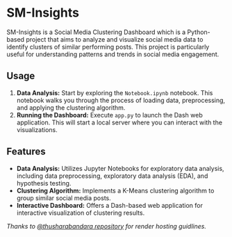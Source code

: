 # SM-Insights
SM-Insights is a Social Media Clustering Dashboard which is a Python-based project that aims to analyze and visualize social media data 
to identify clusters of similar performing posts. This project is particularly useful for understanding patterns and trends in social media engagement.

## Usage
1. **Data Analysis:** Start by exploring the ```Notebook.ipynb``` notebook. This notebook walks you through the process of loading data, preprocessing, and applying the clustering algorithm.
2. **Running the Dashboard:** Execute ```app.py``` to launch the Dash web application. This will start a local server where you can interact with the visualizations.

## Features 
- **Data Analysis:** Utilizes Jupyter Notebooks for exploratory data analysis, including data preprocessing, exploratory data analysis (EDA), and hypothesis testing.
- **Clustering Algorithm:** Implements a K-Means clustering algorithm to group similar social media posts.
- **Interactive Dashboard:** Offers a Dash-based web application for interactive visualization of clustering results.
   
_Thanks to <a href = "https://github.com/thusharabandara/dash-app-render-deployment"> @thusharabandara repository</a> for render hosting guidlines._

